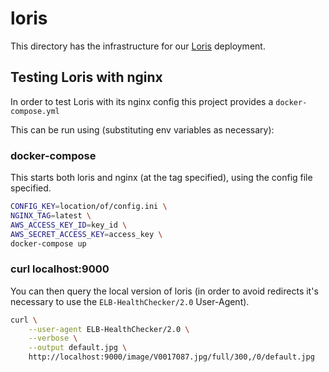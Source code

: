 # loris

This directory has the infrastructure for our [Loris][loris] deployment.

[loris]: https://github.com/loris-imageserver/loris

## Testing Loris with nginx

In order to test Loris with its nginx config this project provides a `docker-compose.yml`

This can be run using (substituting env variables as necessary):

### docker-compose

This starts both loris and nginx (at the tag specified), using the config file specified.

```sh
CONFIG_KEY=location/of/config.ini \
NGINX_TAG=latest \
AWS_ACCESS_KEY_ID=key_id \
AWS_SECRET_ACCESS_KEY=access_key \
docker-compose up

```

### curl localhost:9000

You can then query the local version of loris (in order to avoid redirects it's necessary to use the `ELB-HealthChecker/2.0` User-Agent).

```sh
curl \
    --user-agent ELB-HealthChecker/2.0 \
    --verbose \
    --output default.jpg \
    http://localhost:9000/image/V0017087.jpg/full/300,/0/default.jpg
```